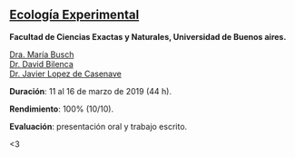 
## [Ecología Experimental](http://server.ege.fcen.uba.ar/Ecodes/Integrantes/Javier/cursos/curso1.htm)
**Facultad de Ciencias Exactas y Naturales, Universidad de Buenos aires.**  <br /> 

[Dra. María Busch](https://www.conicet.gov.ar/new_scp/detalle.php?id=21280&keywords=Mar%C3%ADa+Busch&datos_academicos=yes) <br /> 
[Dr. David Bilenca](https://www.conicet.gov.ar/new_scp/detalle.php?id=19957&keywords=David+Bilenca&datos_academicos=yes)  <br /> 
[Dr. Javier Lopez de Casenave](https://www.conicet.gov.ar/new_scp/detalle.php?id=20117&keywords=Javier+Lopez+Casenave&datos_academicos=yes) <br />

**Duración**: 11 al 16 de marzo de 2019 (44 h).
<br />

**Rendimiento**: 100% (10/10). 
<br />

**Evaluación**: presentación oral y trabajo escrito.
<br />

<3

